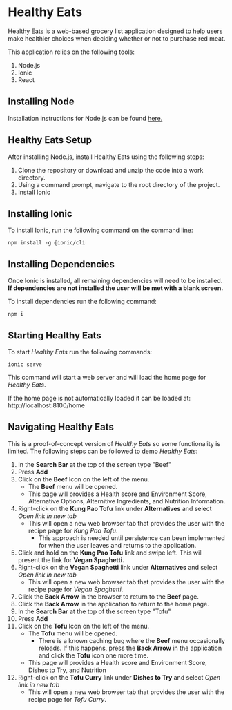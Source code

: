 # Healthy Eats

Healthy Eats is a web-based grocery list application designed to help users make healthier choices when deciding whether or not to purchase red meat. 

This application relies on the following tools: 
1. Node.js
2. Ionic
3. React

## Installing Node
Installation instructions for Node.js can be found [here.](https://nodejs.dev/learn/how-to-install-nodejs)

## Healthy Eats Setup
After installing Node.js, install Healthy Eats using the following steps:
1. Clone the repository or download and unzip the code into a work directory.
2. Using a command prompt, navigate to the root directory of the project.
3. Install Ionic

## Installing Ionic
To install Ionic, run the following command on the command line:
```
npm install -g @ionic/cli
```

## Installing Dependencies
Once Ionic is installed, all remaining dependencies will need to be installed. 
**If dependencies are not installed the user will be met with a blank screen.**

To install dependencies run the following command:
```
npm i
```

## Starting Healthy Eats
To start *Healthy Eats* run the following commands:
```
ionic serve
```

This command will start a web server and will load the home page for *Healthy Eats*.

If the home page is not automatically loaded it can be loaded at:
http://localhost:8100/home

## Navigating Healthy Eats
This is a proof-of-concept version of *Healthy Eats* so some functionality is limited. The following steps can be followed to demo *Healthy Eats*:
1. In the **Search Bar** at the top of the screen type "Beef"
2. Press **Add**
3. Click on the **Beef** Icon on the left of the menu.
	- The **Beef** menu will be opened.
	- This page will provides a Health score and Environment Score, Alternative Options, Alternitive Ingredients, and Nutrition Information.
4. Right-click on the **Kung Pao Tofu** link under **Alternatives** and select *Open link in new tab*
	- This will open a new web browser tab that provides the user with the recipe page for *Kung Pao Tofu*.
		- This approach is needed until persistence can been implemented for when the user leaves and returns to the application.
5. Click and hold on the **Kung Pao Tofu** link and swipe left. This will present the link for **Vegan Spaghetti.**
6. Right-click on the **Vegan Spaghetti** link under **Alternatives** and select *Open link in new tab*
	- This will open a new web browser tab that provides the user with the recipe page for *Vegan Spaghetti*.
7. Click the **Back Arrow** in the browser to return to the **Beef** page.
8. Click the **Back Arrow** in the application to return to the home page.
9. In the **Search Bar** at the top of the screen type "Tofu"
10. Press **Add**
11. Click on the **Tofu** Icon on the left of the menu.
	- The **Tofu** menu will be opened.
		- There is a known caching bug where the **Beef** menu occasionally reloads. If this happens, press the **Back Arrow** in the application and click the **Tofu** icon one more time.
	- This page will provides a Health score and Environment Score, Dishes to Try, and Nutrition
12. Right-click on the **Tofu Curry** link under **Dishes to Try** and select *Open link in new tab*
	- This will open a new web browser tab that provides the user with the recipe page for *Tofu Curry*.
